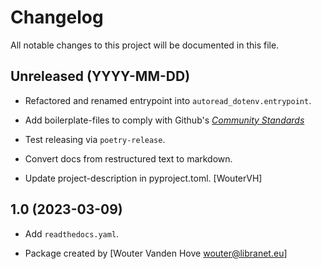 # Changelog

All notable changes to this project will be documented in this file.


## Unreleased (YYYY-MM-DD)

- Refactored and renamed entrypoint into ``autoread_dotenv.entrypoint``.

- Add boilerplate-files to comply with Github's [_Community Standards_](https://github.com/libranet/autoadd-bindir/community)

- Test releasing via ``poetry-release``.

- Convert docs from restructured text to markdown.

- Update project-description in pyproject.toml. [WouterVH]


## 1.0 (2023-03-09)

- Add ``readthedocs.yaml``.

- Package created by [Wouter Vanden Hove <wouter@libranet.eu>]
